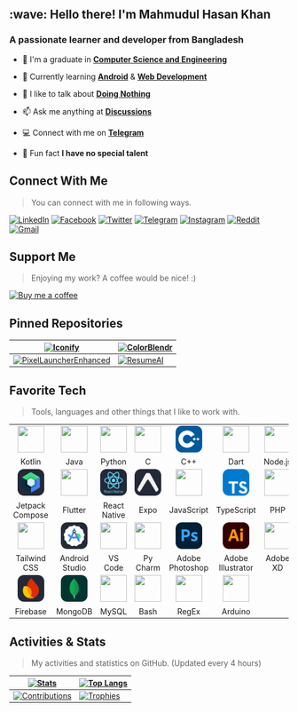 <link rel="stylesheet" href="https://cdn.jsdelivr.net/gh/devicons/devicon@v2.15.1/devicon.min.css">
<h2 align="left" id="mahmud0808-title">:wave: Hello there! I'm Mahmudul Hasan Khan</h1>
<h3 align="left">A passionate learner and developer from Bangladesh</h3>

- :office: I'm a graduate in **[Computer Science and Engineering](https://daffodilvarsity.edu.bd/)**

- :seedling: Currently learning **[Android](https://developer.android.com/)** & **[Web Development](https://www.geeksforgeeks.org/web-development/)**

- :speech_balloon: I like to talk about **[Doing Nothing](https://www.wikihow.com/Do-Nothing)**

- :mailbox: Ask me anything at **[Discussions](https://github.com/Mahmud0808/Mahmud0808/discussions/new)**

- :computer: Connect with me on **[Telegram](https://t.me/DrDisagree)**

- :eyes: Fun fact **I have no special talent**

<h2 align="left" id="mahmud0808-social">Connect With Me</h2>

> You can connect with me in following ways.

[<img alt="LinkedIn" src="https://img.shields.io/badge/LinkedIn-0077B5?style=for-the-badge&logo=linkedin&logoColor=white">](https://www.linkedin.com/in/drdisagree) [<img alt="Facebook" src="https://img.shields.io/badge/Facebook-1877F2?style=for-the-badge&logo=facebook&logoColor=white">](https://facebook.com/MHKhan08) [<img alt="Twitter" src="https://img.shields.io/badge/Twitter-1DA1F2?style=for-the-badge&logo=x&logoColor=white">](https://twitter.com/DrDisagree) [<img alt="Telegram" src="https://img.shields.io/badge/Telegram-2CA5E0?style=for-the-badge&logo=telegram&logoColor=white">](https://t.me/DrDisagree) [<img alt="Instagram" src="https://img.shields.io/badge/Instagram-E4405F?style=for-the-badge&logo=instagram&logoColor=white">](https://instagram.com/DrDisagree) [<img alt="Reddit" src="https://img.shields.io/badge/Reddit-FF4500?style=for-the-badge&logo=reddit&logoColor=white">](https://reddit.com/u/DrDisagree) [<img alt="Gmail" src="https://img.shields.io/badge/Gmail-D14836?style=for-the-badge&logo=gmail&logoColor=white">](mailto:mhofficial2020@gmail.com)

<h2 align="left" id="mahmud0808-social">Support Me</h2>

> Enjoying my work? A coffee would be nice! :)

<a href="https://www.buymeacoffee.com/DrDisagree"><img src="https://github.com/Mahmud0808/Iconify/blob/beta/.github/resources/bmc-button.png" width="30%" alt="Buy me a coffee" /></a>

<h2 align="left" id="mahmud0808-pin">Pinned Repositories</h2>

| <a href="https://github.com/Mahmud0808/Iconify"><picture><source srcset="https://github-readme-stats-git-masterrstaa-rickstaa.vercel.app/api/pin/?username=mahmud0808&repo=iconify&border_color=30363D&theme=dracula&show_icons=true&icon_color=ffb6c1&border_radius=0&bg_color=00000000&hide_border=true" media="(prefers-color-scheme: dark)" /><source srcset="https://github-readme-stats-git-masterrstaa-rickstaa.vercel.app/api/pin/?username=mahmud0808&repo=iconify&theme=buefy&border_color=D0D7DE&show_icons=true&border_radius=0&bg_color=00000000&hide_border=true" media="(prefers-color-scheme: light), (prefers-color-scheme: no-preference)" /><img src="https://github-readme-stats-git-masterrstaa-rickstaa.vercel.app/api/pin/?username=mahmud0808&repo=iconify&theme=buefy&border_color=D0D7DE&show_icons=true&border_radius=0&bg_color=00000000&hide_border=true" alt="Iconify" /></picture></a> | <a href="https://github.com/Mahmud0808/ColorBlendr"><picture><source srcset="https://github-readme-stats-git-masterrstaa-rickstaa.vercel.app/api/pin/?username=mahmud0808&repo=colorblendr&border_color=30363D&theme=dracula&show_icons=true&icon_color=ffb6c1&border_radius=0&bg_color=00000000&hide_border=true" media="(prefers-color-scheme: dark)" /><source srcset="https://github-readme-stats-git-masterrstaa-rickstaa.vercel.app/api/pin/?username=mahmud0808&repo=colorblendr&theme=buefy&border_color=D0D7DE&show_icons=true&border_radius=0&bg_color=00000000&hide_border=true" media="(prefers-color-scheme: light), (prefers-color-scheme: no-preference)" /><img src="https://github-readme-stats-git-masterrstaa-rickstaa.vercel.app/api/pin/?username=mahmud0808&repo=colorblendr&theme=buefy&border_color=D0D7DE&show_icons=true&border_radius=0&bg_color=00000000&hide_border=true" alt="ColorBlendr" /></picture></a> |
| ------------- | ------------- |
| <a href="https://github.com/Mahmud0808/PixelLauncherEnhanced"><picture><source srcset="https://github-readme-stats-git-masterrstaa-rickstaa.vercel.app/api/pin/?username=mahmud0808&repo=PixelLauncherEnhanced&border_color=30363D&theme=dracula&show_icons=true&icon_color=ffb6c1&border_radius=0&bg_color=00000000&hide_border=true" media="(prefers-color-scheme: dark)" /><source srcset="https://github-readme-stats-git-masterrstaa-rickstaa.vercel.app/api/pin/?username=mahmud0808&repo=PixelLauncherEnhanced&theme=buefy&border_color=D0D7DE&show_icons=true&border_radius=0&bg_color=00000000&hide_border=true" media="(prefers-color-scheme: light), (prefers-color-scheme: no-preference)" /><img src="https://github-readme-stats-git-masterrstaa-rickstaa.vercel.app/api/pin/?username=mahmud0808&repo=PixelLauncherEnhanced&theme=buefy&border_color=D0D7DE&show_icons=true&border_radius=0&bg_color=00000000&hide_border=true" alt="PixelLauncherEnhanced" /></picture></a> | <a href="https://github.com/Mahmud0808/ResumeAI"><picture><source srcset="https://github-readme-stats-git-masterrstaa-rickstaa.vercel.app/api/pin/?username=mahmud0808&repo=ResumeAI&border_color=30363D&theme=dracula&show_icons=true&icon_color=ffb6c1&border_radius=0&bg_color=00000000&hide_border=true" media="(prefers-color-scheme: dark)" /><source srcset="https://github-readme-stats-git-masterrstaa-rickstaa.vercel.app/api/pin/?username=mahmud0808&repo=ResumeAI&theme=buefy&border_color=D0D7DE&show_icons=true&border_radius=0&bg_color=00000000&hide_border=true" media="(prefers-color-scheme: light), (prefers-color-scheme: no-preference)" /><img src="https://github-readme-stats-git-masterrstaa-rickstaa.vercel.app/api/pin/?username=mahmud0808&repo=ResumeAI&theme=buefy&border_color=D0D7DE&show_icons=true&border_radius=0&bg_color=00000000&hide_border=true" alt="ResumeAI" /></picture></a> |

<h2 align="left" id="mahmud0808-tech">Favorite Tech</h2>

> Tools, languages and other things that I like to work with.

<table>
  <tr>
    <td align="center" width="98">
      <a href="#mahmud0808-tech">
        <img src="https://raw.githubusercontent.com/LelouchFR/skill-icons/refs/heads/main/assets/kotlin-dark.svg" width="48" height="48" alt="" />
      </a>
    </td>
    <td align="center" width="98">
      <a href="#mahmud0808-tech">
        <img src="https://raw.githubusercontent.com/LelouchFR/skill-icons/refs/heads/main/assets/java-dark.svg" width="48" height="48" alt="" />
      </a>
    </td>
    <td align="center" width="98">
      <a href="#mahmud0808-tech">
        <img src="https://raw.githubusercontent.com/LelouchFR/skill-icons/refs/heads/main/assets/python-dark.svg" width="48" height="48" alt="" />
      </a>
    </td>
    <td align="center" width="98">
      <a href="#mahmud0808-tech">
        <img src="https://raw.githubusercontent.com/LelouchFR/skill-icons/refs/heads/main/assets/c.svg" width="48" height="48" alt="" />
      </a>
    </td>
    <td align="center" width="98">
      <a href="#mahmud0808-tech">
        <img src="https://raw.githubusercontent.com/LelouchFR/skill-icons/refs/heads/main/assets/cpp.svg" width="48" height="48" alt="" />
      </a>
    </td>
    <td align="center" width="98">
      <a href="#mahmud0808-tech">
        <img src="https://raw.githubusercontent.com/LelouchFR/skill-icons/refs/heads/main/assets/dart-dark.svg" width="48" height="48" alt="" />
      </a>
    </td>
    <td align="center" width="98">
      <a href="#mahmud0808-tech">
        <img src="https://raw.githubusercontent.com/LelouchFR/skill-icons/refs/heads/main/assets/nodejs-dark.svg" width="48" height="48" alt="" />
      </a>
    </td>
    <td align="center" width="98">
      <a href="#mahmud0808-tech">
        <img src="https://raw.githubusercontent.com/LelouchFR/skill-icons/refs/heads/main/assets/react-dark.svg" width="48" height="48" alt="" />
      </a>
    </td>
    <td align="center" width="98">
      <a href="#mahmud0808-tech">
        <img src="https://raw.githubusercontent.com/LelouchFR/skill-icons/refs/heads/main/assets/nextjs-dark.svg" width="48" height="48" alt="" />
      </a>
    </td>
  </tr>
  <tr>
    <td align="center" width="98">
      Kotlin
    </td>
    <td align="center" width="98">
      Java
    </td>
    <td align="center" width="98">
      Python
    </td>
    <td align="center" width="98">
      C
    </td>
    <td align="center" width="98">
      C++
    </td>
    <td align="center" width="98">
      Dart
    </td>
    <td align="center" width="98">
      Node.js
    </td>
    <td align="center" width="98">
      React
    </td>
    <td align="center" width="98">
      Next.js
    </td>
  </tr>
  <tr>
    <td align="center" width="98">
      <a href="#mahmud0808-tech">
        <img src="https://raw.githubusercontent.com/LelouchFR/skill-icons/refs/heads/main/assets/jetpackcompose-dark.svg" width="48" height="48" alt="" />
      </a>
    </td>
    <td align="center" width="98">
      <a href="#mahmud0808-tech">
        <img src="https://raw.githubusercontent.com/LelouchFR/skill-icons/refs/heads/main/assets/flutter-dark.svg" width="48" height="48" alt="" />
      </a>
    </td>
    <td align="center" width="98">
      <a href="#mahmud0808-tech">
        <img src="https://raw.githubusercontent.com/LelouchFR/skill-icons/refs/heads/main/assets/reactnative-dark.svg" width="48" height="48" alt="" />
      </a>
    </td>
    <td align="center" width="98">
      <a href="#mahmud0808-tech">
        <img src="https://raw.githubusercontent.com/LelouchFR/skill-icons/refs/heads/main/assets/expo-dark.svg" width="48" height="48" alt="" />
      </a>
    </td>
    <td align="center" width="98">
      <a href="#mahmud0808-tech">
        <img src="https://raw.githubusercontent.com/LelouchFR/skill-icons/refs/heads/main/assets/javascript.svg" width="48" height="48" alt="" />
      </a>
    </td>
    <td align="center" width="98">
      <a href="#mahmud0808-tech">
        <img src="https://raw.githubusercontent.com/LelouchFR/skill-icons/refs/heads/main/assets/typescript.svg" width="48" height="48" alt="" />
      </a>
    </td>
    <td align="center" width="98">
      <a href="#mahmud0808-tech">
        <img src="https://raw.githubusercontent.com/LelouchFR/skill-icons/refs/heads/main/assets/php-dark.svg" width="48" height="48" alt="" />
      </a>
    </td>
    <td align="center" width="98">
      <a href="#mahmud0808-tech">
        <img src="https://raw.githubusercontent.com/LelouchFR/skill-icons/refs/heads/main/assets/html.svg" width="48" height="48" alt="" />
      </a>
    </td>
    <td align="center" width="98">
      <a href="#mahmud0808-tech">
        <img src="https://raw.githubusercontent.com/LelouchFR/skill-icons/refs/heads/main/assets/css.svg" width="48" height="48" alt="" />
      </a>
    </td>
  </tr>
  <tr>
    <td align="center" width="98">
      Jetpack<br>Compose
    </td>
    <td align="center" width="98">
      Flutter
    </td>
    <td align="center" width="98">
      React Native
    </td>
    <td align="center" width="98">
      Expo
    </td>
    <td align="center" width="98">
      JavaScript
    </td>
    <td align="center" width="98">
      TypeScript
    </td>
    <td align="center" width="98">
      PHP
    </td>
    <td align="center" width="98">
      HTML5
    </td>
    <td align="center" width="98">
      CSS3
    </td>
  </tr>
  <tr>
    <td align="center" width="98">
      <a href="#mahmud0808-tech">
        <img src="https://raw.githubusercontent.com/LelouchFR/skill-icons/refs/heads/main/assets/tailwindcss-dark.svg" width="48" height="48" alt="" />
      </a>
    </td>
    <td align="center" width="98">
      <a href="#mahmud0808-tech">
        <img src="https://raw.githubusercontent.com/LelouchFR/skill-icons/refs/heads/main/assets/androidstudio-dark.svg" width="48" height="48" alt="" />
      </a>
    </td>
    <td align="center" width="98">
      <a href="#mahmud0808-tech">
        <img src="https://raw.githubusercontent.com/LelouchFR/skill-icons/refs/heads/main/assets/vscode-dark.svg" width="48" height="48" alt="" />
      </a>
    </td>
    <td align="center" width="98">
      <a href="#mahmud0808-tech">
        <img src="https://raw.githubusercontent.com/LelouchFR/skill-icons/refs/heads/main/assets/pycharm-dark.svg" width="48" height="48" alt="" />
      </a>
    </td>
    <td align="center" width="98">
      <a href="#mahmud0808-tech">
        <img src="https://raw.githubusercontent.com/LelouchFR/skill-icons/refs/heads/main/assets/photoshop.svg" width="48" height="48" alt="" />
      </a>
    </td>
    <td align="center" width="98">
      <a href="#mahmud0808-tech">
        <img src="https://raw.githubusercontent.com/LelouchFR/skill-icons/refs/heads/main/assets/illustrator.svg" width="48" height="48" alt="" />
      </a>
    </td>
    <td align="center" width="98">
      <a href="#mahmud0808-tech">
        <img src="https://raw.githubusercontent.com/LelouchFR/skill-icons/refs/heads/main/assets/xd.svg" width="48" height="48" alt="" />
      </a>
    </td>
    <td align="center" width="98">
      <a href="#mahmud0808-tech">
        <img src="https://raw.githubusercontent.com/LelouchFR/skill-icons/refs/heads/main/assets/figma-dark.svg" width="48" height="48" alt="" />
      </a>
    </td>
    <td align="center" width="98">
      <a href="#mahmud0808-tech">
        <img src="https://raw.githubusercontent.com/LelouchFR/skill-icons/refs/heads/main/assets/git-dark.svg" width="48" height="48" alt="" />
      </a>
    </td>
  </tr>
  <tr>
    <td align="center" width="98">
      Tailwind<br>CSS
    </td>
    <td align="center" width="98">
      Android<br>Studio
    </td>
    <td align="center" width="98">
      VS<br>Code
    </td>
    <td align="center" width="98">
      Py<br>Charm
    </td>
    <td align="center" width="98">
      Adobe<br>Photoshop
    </td>
    <td align="center" width="98">
      Adobe<br>Illustrator
    </td>
    <td align="center" width="98">
      Adobe<br>XD
    </td>
    <td align="center" width="98">
      Figma
    </td>
    <td align="center" width="98">
      Git
    </td>
  </tr>
  <tr>
    <td align="center" width="98">
      <a href="#mahmud0808-tech">
        <img src="https://raw.githubusercontent.com/LelouchFR/skill-icons/refs/heads/main/assets/firebase-dark.svg" width="48" height="48" alt="" />
      </a>
    </td>
    <td align="center" width="98">
      <a href="#mahmud0808-tech">
        <img src="https://raw.githubusercontent.com/LelouchFR/skill-icons/refs/heads/main/assets/mongodb.svg" width="48" height="48" alt="" />
      </a>
    </td>
    <td align="center" width="98">
      <a href="#mahmud0808-tech">
        <img src="https://raw.githubusercontent.com/LelouchFR/skill-icons/refs/heads/main/assets/mysql-dark.svg" width="48" height="48" alt="" />
      </a>
    </td>
    <td align="center" width="98">
      <a href="#mahmud0808-tech">
        <img src="https://raw.githubusercontent.com/LelouchFR/skill-icons/refs/heads/main/assets/bash-dark.svg" width="48" height="48" alt="" />
      </a>
    </td>
    <td align="center" width="98">
      <a href="#mahmud0808-tech">
        <img src="https://raw.githubusercontent.com/LelouchFR/skill-icons/refs/heads/main/assets/regex-dark.svg" width="48" height="48" alt="" />
      </a>
    </td>
    <td align="center" width="98">
      <a href="#mahmud0808-tech">
        <img src="https://raw.githubusercontent.com/LelouchFR/skill-icons/refs/heads/main/assets/arduino.svg" width="48" height="48" alt="" />
      </a>
    </td>
  </tr>
  <tr>
    <td align="center" width="98">
      Firebase
    </td>
    <td align="center" width="98">
      MongoDB
    </td>
    <td align="center" width="98">
      MySQL
    </td>
    <td align="center" width="98">
      Bash
    </td>
    <td align="center" width="98">
      RegEx
    </td>
    <td align="center" width="98">
      Arduino
    </td>
  </tr>
</table>

<h2 align="left" id="mahmud0808-stats">Activities & Stats</h2>

> My activities and statistics on GitHub. (Updated every 4 hours)

| <a href="#mahmud0808-stats"><picture><source srcset="https://github-readme-stats-git-masterrstaa-rickstaa.vercel.app/api?username=mahmud0808&rank_icon=github&theme=dracula&text_bold=false&hide_border=true&bg_color=00000000&show_icons=true&hide=issues,contribs&count_private=true&include_all_commits=true" media="(prefers-color-scheme: dark)" /><source srcset="https://github-readme-stats-git-masterrstaa-rickstaa.vercel.app/api?username=mahmud0808&rank_icon=github&theme=buefy&show_icons=true&hide_border=true&text_bold=false&hide=issues,contribs&count_private=true&include_all_commits=true&bg_color=00000000" media="(prefers-color-scheme: light), (prefers-color-scheme: no-preference)" /><img src="https://github-readme-stats-git-masterrstaa-rickstaa.vercel.app/api?username=mahmud0808&rank_icon=github&theme=buefy&show_icons=true&hide_border=true&text_bold=false&hide=issues,contribs&count_private=true&include_all_commits=true&bg_color=00000000" alt="Stats" /></picture></a> | <a href="#mahmud0808-stats"><picture><source srcset="https://github-readme-stats-git-masterrstaa-rickstaa.vercel.app/api/top-langs/?username=mahmud0808&layout=compact&theme=dracula&text_bold=false&hide_border=true&bg_color=00000000" media="(prefers-color-scheme: dark)" /><source srcset="https://github-readme-stats-git-masterrstaa-rickstaa.vercel.app/api/top-langs/?username=mahmud0808&layout=compact&theme=buefy&text_bold=false&hide_border=true&bg_color=00000000" media="(prefers-color-scheme: light), (prefers-color-scheme: no-preference)" /><img src="https://github-readme-stats-git-masterrstaa-rickstaa.vercel.app/api/top-langs/?username=mahmud0808&layout=compact&theme=buefy&text_bold=false&hide_border=true" alt="Top Langs" /></picture></a> |
| ------------- | ------------- |
| <a href="#mahmud0808-stats"><picture><source srcset="https://github-readme-streak-stats-eight.vercel.app?user=Mahmud0808&date_format=j%20M%5B%20Y%5D&theme=dracula&border_radius=0&background=FFFFFF00&border=30363D&stroke=30363D&hide_border=true" media="(prefers-color-scheme: dark)" /><source srcset="https://github-readme-streak-stats-eight.vercel.app?user=Mahmud0808&date_format=j%20M%5B%20Y%5D&theme=buefy&border_radius=0&background=FFFFFF00&border=D0D7DE&stroke=D0D7DE&hide_border=true" media="(prefers-color-scheme: light), (prefers-color-scheme: no-preference)" /><img src="https://github-readme-streak-stats-eight.vercel.app/?user=Mahmud0808&date_format=j%20M%5B%20Y%5D&theme=buefy&border_radius=0&background=FFFFFF00&border=D0D7DE&stroke=D0D7DE&hide_border=true" alt="Contributions" /></picture></a> | <a href="#mahmud0808-stats">![Trophies](https://github-profile-trophy.vercel.app/?username=mahmud0808&theme=dark_lover&row=2&column=3&rank=SECRET,SSS,SS,S,AAA,AA,A,B,C&no-frame=true&margin-w=6&margin-h=6&no-bg=true)</a> |
